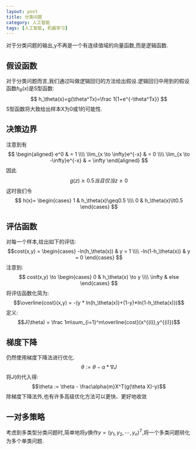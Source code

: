 ```yaml
---
layout: post
title: 分类问题
category: 人工智能
tags: [人工智能, 机器学习]
---
```


对于分类问题的输出,y不再是一个有连续值域的向量函数,而是逻辑函数.

<!--exerpt-->

## 假设函数

对于分类问题而言,我们通过叫做逻辑回归的方法给出假设.逻辑回归中用到的假设函数$h_\theta(x)$是S型函数:
$$
h_\theta(x)=g(\theta^Tx)=\frac 1{1+e^{-\theta^Tx}}
$$
S型函数将大致给出样本X为0或1的可能性.

## 决策边界

注意到有
$$
\begin{aligned}
e^0 & = 1 \\\\
\lim_{x \to \infty}e^{-x} & = 0 \\\\
\lim_{x \to -\infty}e^{-x} & = \infty
\end{aligned}
$$
因此
$$g(z)\geq0.5当且仅当z\geq0$$
这时我们令
$$
h(x)=
\begin{cases}
1 & h_\theta(x)\geq0.5 \\\\
0 & h_\theta(x)\lt0.5
\end{cases}
$$

## 评估函数

对每一个样本,给出如下的评估:
$$cost(x,y) =
\begin{cases}
-ln(h_\theta(x)) & y = 1 \\\\
-ln(1-h_\theta(x)) & y = 0
\end{cases}
$$
注意到:
$$
cost(x,y) \to
\begin{cases}
0 & h_\theta(x) \to y \\\\
\infty & else
\end{cases}
$$
将评估函数化简为:
$$\overline{cost}(x,y) = -(y * ln(h_\theta(x))+(1-y)*ln(1-h_\theta(x)))$$
定义:
$$J(\theta) = \frac 1m\sum_{i=1}^m\overline{cost}(x^{(i)},y^{(i)})$$

## 梯度下降

仍然使用梯度下降法进行优化.
$$\theta := \theta - \alpha * \nabla J$$
将$J(\theta)$代入得:
$$\theta := \theta - \frac\alpha{m}X^T(g(\theta X)-y)$$
除梯度下降法外,也有许多高级优化方法可以更快、更好地收敛

## 一对多策略

考虑到多类型分类问题时,简单地将$y$换作$y=(y_1,y_2,\cdots,y_n)^T$,将一个多类问题转化为多个单类问题.